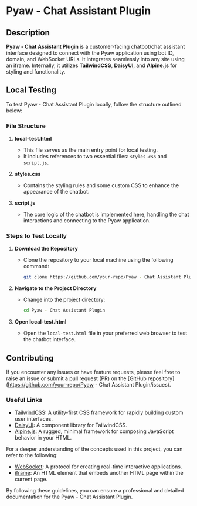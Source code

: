 # Pyaw - Chat Assistant Plugin

## Description

**Pyaw - Chat Assistant Plugin** is a customer-facing chatbot/chat assistant interface designed to connect with the Pyaw application using bot ID, domain, and WebSocket URLs. It integrates seamlessly into any site using an iframe. Internally, it utilizes **TailwindCSS**, **DaisyUI**, and **Alpine.js** for styling and functionality.

## Local Testing

To test Pyaw - Chat Assistant Plugin locally, follow the structure outlined below:

### File Structure

1. **local-test.html**
   - This file serves as the main entry point for local testing.
   - It includes references to two essential files: `styles.css` and `script.js`.

2. **styles.css**
   - Contains the styling rules and some custom CSS to enhance the appearance of the chatbot.

3. **script.js**
   - The core logic of the chatbot is implemented here, handling the chat interactions and connecting to the Pyaw application.

### Steps to Test Locally

1. **Download the Repository**
   - Clone the repository to your local machine using the following command:
     ```bash
     git clone https://github.com/your-repo/Pyaw - Chat Assistant Plugin.git
     ```

2. **Navigate to the Project Directory**
   - Change into the project directory:
     ```bash
     cd Pyaw - Chat Assistant Plugin
     ```

3. **Open local-test.html**
   - Open the `local-test.html` file in your preferred web browser to test the chatbot interface.

## Contributing

If you encounter any issues or have feature requests, please feel free to raise an issue or submit a pull request (PR) on the [GitHub repository](https://github.com/your-repo/Pyaw - Chat Assistant Plugin/issues).

### Useful Links

- [TailwindCSS](https://tailwindcss.com/): A utility-first CSS framework for rapidly building custom user interfaces.
- [DaisyUI](https://daisyui.com/): A component library for TailwindCSS.
- [Alpine.js](https://alpinejs.dev/): A rugged, minimal framework for composing JavaScript behavior in your HTML.

For a deeper understanding of the concepts used in this project, you can refer to the following:

- [WebSocket](https://developer.mozilla.org/en-US/docs/Web/API/WebSocket): A protocol for creating real-time interactive applications.
- [iframe](https://developer.mozilla.org/en-US/docs/Web/HTML/Element/iframe): An HTML element that embeds another HTML page within the current page.

By following these guidelines, you can ensure a professional and detailed documentation for the Pyaw - Chat Assistant Plugin.
